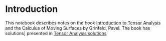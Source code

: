 # Introduction

This notebook describes notes on the book
[Introduction to Tensor Analysis][] and the Calculus of Moving Surfaces by Grinfeld, Pavel. The book has solutions] presented in [Tensor Analysis solutions][]

[Introduction to Tensor Analysis]: ./docs/PG_Tensor_analysis.pdf
[Tensor Analysis solutions]: ./docs/PG_Tensor_Exercises..pdf
